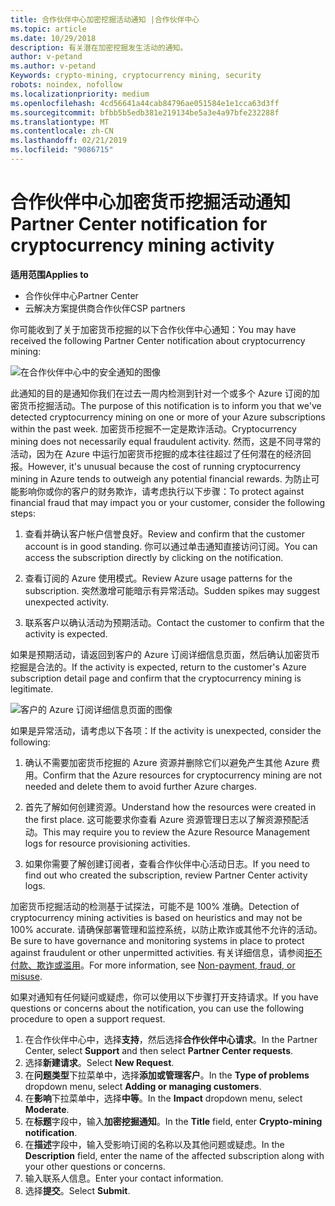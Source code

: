 ```yaml
---
title: 合作伙伴中心加密挖掘活动通知 |合作伙伴中心
ms.topic: article
ms.date: 10/29/2018
description: 有关潜在加密挖掘发生活动的通知。
author: v-petand
ms.author: v-petand
Keywords: crypto-mining, cryptocurrency mining, security
robots: noindex, nofollow
ms.localizationpriority: medium
ms.openlocfilehash: 4cd56641a44cab84796ae051584e1e1cca63d3ff
ms.sourcegitcommit: bfbb5b5edb381e219134be5a3e4a97bfe232288f
ms.translationtype: MT
ms.contentlocale: zh-CN
ms.lasthandoff: 02/21/2019
ms.locfileid: "9086715"
---
```

# <a name="partner-center-notification-for-cryptocurrency-mining-activity"></a><span data-ttu-id="e5281-103">合作伙伴中心加密货币挖掘活动通知</span><span class="sxs-lookup"><span data-stu-id="e5281-103">Partner Center notification for cryptocurrency mining activity</span></span>

**<span data-ttu-id="e5281-104">适用范围</span><span class="sxs-lookup"><span data-stu-id="e5281-104">Applies to</span></span>**

-  <span data-ttu-id="e5281-105">合作伙伴中心</span><span class="sxs-lookup"><span data-stu-id="e5281-105">Partner Center</span></span>
-  <span data-ttu-id="e5281-106">云解决方案提供商合作伙伴</span><span class="sxs-lookup"><span data-stu-id="e5281-106">CSP partners</span></span>

<span data-ttu-id="e5281-107">你可能收到了关于加密货币挖掘的以下合作伙伴中心通知：</span><span class="sxs-lookup"><span data-stu-id="e5281-107">You may have received the following Partner Center notification about cryptocurrency mining:</span></span>
 
![在合作伙伴中心中的安全通知的图像](images/crypto1.png)

<span data-ttu-id="e5281-109">此通知的目的是通知你我们在过去一周内检测到针对一个或多个 Azure 订阅的加密货币挖掘活动。</span><span class="sxs-lookup"><span data-stu-id="e5281-109">The purpose of this notification is to inform you that we've detected cryptocurrency mining on one or more of your Azure subscriptions within the past week.</span></span> <span data-ttu-id="e5281-110">加密货币挖掘不一定是欺诈活动。</span><span class="sxs-lookup"><span data-stu-id="e5281-110">Cryptocurrency mining does not necessarily equal fraudulent activity.</span></span> <span data-ttu-id="e5281-111">然而，这是不同寻常的活动，因为在 Azure 中运行加密货币挖掘的成本往往超过了任何潜在的经济回报。</span><span class="sxs-lookup"><span data-stu-id="e5281-111">However, it's unusual because the cost of running cryptocurrency mining in Azure tends to outweigh any potential financial rewards.</span></span> <span data-ttu-id="e5281-112">为防止可能影响你或你的客户的财务欺诈，请考虑执行以下步骤：</span><span class="sxs-lookup"><span data-stu-id="e5281-112">To protect against financial fraud that may impact you or your customer, consider the following steps:</span></span>

1.  <span data-ttu-id="e5281-113">查看并确认客户帐户信誉良好。</span><span class="sxs-lookup"><span data-stu-id="e5281-113">Review and confirm that the customer account is in good standing.</span></span> <span data-ttu-id="e5281-114">你可以通过单击通知直接访问订阅。</span><span class="sxs-lookup"><span data-stu-id="e5281-114">You can access the subscription directly by clicking on the notification.</span></span>

2.  <span data-ttu-id="e5281-115">查看订阅的 Azure 使用模式。</span><span class="sxs-lookup"><span data-stu-id="e5281-115">Review Azure usage patterns for the subscription.</span></span> <span data-ttu-id="e5281-116">突然激增可能暗示有异常活动。</span><span class="sxs-lookup"><span data-stu-id="e5281-116">Sudden spikes may suggest unexpected activity.</span></span>

3.  <span data-ttu-id="e5281-117">联系客户以确认活动为预期活动。</span><span class="sxs-lookup"><span data-stu-id="e5281-117">Contact the customer to confirm that the activity is expected.</span></span>

<span data-ttu-id="e5281-118">如果是预期活动，请返回到客户的 Azure 订阅详细信息页面，然后确认加密货币挖掘是合法的。</span><span class="sxs-lookup"><span data-stu-id="e5281-118">If the activity is expected, return to the customer's Azure subscription detail page and confirm that the cryptocurrency mining is legitimate.</span></span> 


![客户的 Azure 订阅详细信息页面的图像](images/crypto2.png)

<span data-ttu-id="e5281-120">如果是异常活动，请考虑以下各项：</span><span class="sxs-lookup"><span data-stu-id="e5281-120">If the activity is unexpected, consider the following:</span></span>

1.  <span data-ttu-id="e5281-121">确认不需要加密货币挖掘的 Azure 资源并删除它们以避免产生其他 Azure 费用。</span><span class="sxs-lookup"><span data-stu-id="e5281-121">Confirm that the Azure resources for cryptocurrency mining are not needed and delete them to avoid further Azure charges.</span></span>

2.  <span data-ttu-id="e5281-122">首先了解如何创建资源。</span><span class="sxs-lookup"><span data-stu-id="e5281-122">Understand how the resources were created in the first place.</span></span> <span data-ttu-id="e5281-123">这可能要求你查看 Azure 资源管理日志以了解资源预配活动。</span><span class="sxs-lookup"><span data-stu-id="e5281-123">This may require you to review the Azure Resource Management logs for resource provisioning activities.</span></span>

3.  <span data-ttu-id="e5281-124">如果你需要了解创建订阅者，查看合作伙伴中心活动日志。</span><span class="sxs-lookup"><span data-stu-id="e5281-124">If you need to find out who created the subscription, review Partner Center activity logs.</span></span>

<span data-ttu-id="e5281-125">加密货币挖掘活动的检测基于试探法，可能不是 100% 准确。</span><span class="sxs-lookup"><span data-stu-id="e5281-125">Detection of cryptocurrency mining activities is based on heuristics and may not be 100% accurate.</span></span> <span data-ttu-id="e5281-126">请确保部署管理和监控系统，以防止欺诈或其他不允许的活动。</span><span class="sxs-lookup"><span data-stu-id="e5281-126">Be sure to have governance and monitoring systems in place to protect against fraudulent or other unpermitted activities.</span></span> <span data-ttu-id="e5281-127">有关详细信息，请参阅[拒不付款、欺诈或滥用](https://docs.microsoft.com/partner-center/non-payment--fraud--or-misuse)。</span><span class="sxs-lookup"><span data-stu-id="e5281-127">For more information, see [Non-payment, fraud, or misuse](https://docs.microsoft.com/partner-center/non-payment--fraud--or-misuse).</span></span>

<span data-ttu-id="e5281-128">如果对通知有任何疑问或疑虑，你可以使用以下步骤打开支持请求。</span><span class="sxs-lookup"><span data-stu-id="e5281-128">If you have questions or concerns about the notification, you can use the following procedure to open a support request.</span></span>

1.  <span data-ttu-id="e5281-129">在合作伙伴中心中，选择**支持**，然后选择**合作伙伴中心请求**。</span><span class="sxs-lookup"><span data-stu-id="e5281-129">In the Partner Center, select **Support** and then select **Partner Center requests**.</span></span>
3.  <span data-ttu-id="e5281-130">选择**新建请求**。</span><span class="sxs-lookup"><span data-stu-id="e5281-130">Select **New Request**.</span></span> 
4.  <span data-ttu-id="e5281-131">在**问题类型**下拉菜单中，选择**添加或管理客户**。</span><span class="sxs-lookup"><span data-stu-id="e5281-131">In the **Type of problems** dropdown menu, select **Adding or managing customers**.</span></span>
5.  <span data-ttu-id="e5281-132">在**影响**下拉菜单中，选择**中等**。</span><span class="sxs-lookup"><span data-stu-id="e5281-132">In the **Impact** dropdown menu, select **Moderate**.</span></span>
6.  <span data-ttu-id="e5281-133">在**标题**字段中，输入**加密挖掘通知**。</span><span class="sxs-lookup"><span data-stu-id="e5281-133">In the **Title** field, enter **Crypto-mining notification**.</span></span>
7.  <span data-ttu-id="e5281-134">在**描述**字段中，输入受影响订阅的名称以及其他问题或疑虑。</span><span class="sxs-lookup"><span data-stu-id="e5281-134">In the **Description** field, enter the name of the affected subscription along with your other questions or concerns.</span></span> 
8.  <span data-ttu-id="e5281-135">输入联系人信息。</span><span class="sxs-lookup"><span data-stu-id="e5281-135">Enter your contact information.</span></span>
9.  <span data-ttu-id="e5281-136">选择**提交**。</span><span class="sxs-lookup"><span data-stu-id="e5281-136">Select **Submit**.</span></span>



